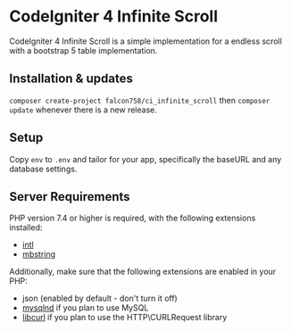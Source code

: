 # CodeIgniter 4 Infinite Scroll

CodeIgniter 4 Infinite Scroll is a simple implementation for a endless scroll with a bootstrap 5 table implementation.

## Installation & updates

`composer create-project falcon758/ci_infinite_scroll` then `composer update` whenever
there is a new release.

## Setup

Copy `env` to `.env` and tailor for your app, specifically the baseURL
and any database settings.

## Server Requirements

PHP version 7.4 or higher is required, with the following extensions installed:

- [intl](http://php.net/manual/en/intl.requirements.php)
- [mbstring](http://php.net/manual/en/mbstring.installation.php)

Additionally, make sure that the following extensions are enabled in your PHP:

- json (enabled by default - don't turn it off)
- [mysqlnd](http://php.net/manual/en/mysqlnd.install.php) if you plan to use MySQL
- [libcurl](http://php.net/manual/en/curl.requirements.php) if you plan to use the HTTP\CURLRequest library
